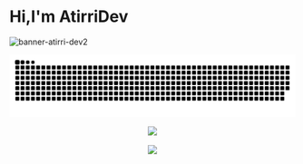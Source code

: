 <div class="text-center">
    <h1>Hi,I'm AtirriDev</h1>
</div>
<p align="center">

  ![banner-atirri-dev2](https://github.com/AtirriDev/AtirriDev/assets/147408803/7b6b4645-557f-409b-85ec-cd26b7941759)
</p>




<div align="center">
  <a href="https://1999azzar.github.io/1999AZZAR/">
  <img  src="https://github.com/1999AZZAR/1999AZZAR/blob/main/resources/img/grid-snake.svg"
       alt="snake" /></a>
</div>



<p align="center">
         <a href="https://skillicons.dev">
        <img src="https://skillicons.dev/icons?i=cs,dotnet,visualstudio" />
        
  </p>
  <p align="center">
         <a href="https://skillicons.dev">
       <img src="https://skillicons.dev/icons?i=html,css,bootstrap,js,github" />
        
  </p>

 
  
 
 


 


 






